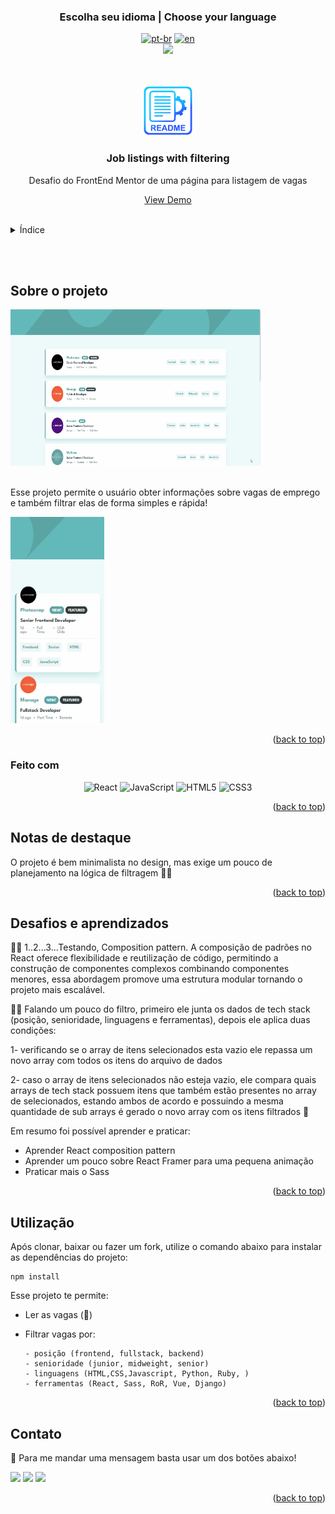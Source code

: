 ### <div align="center">Escolha seu idioma | Choose your language </div>

<div align="center">

[![pt-br](https://img.shields.io/badge/lang-pt--br-green.svg)](https://github.com/edilan-ribeiro/fm-job-listings/blob/main/README.md) 
[![en](https://img.shields.io/badge/lang-en-red.svg)](https://github.com/edilan-ribeiro/fm-job-listings/blob/main/README.en.md)<br>
<img src="https://user-images.githubusercontent.com/73097560/115834477-dbab4500-a447-11eb-908a-139a6edaec5c.gif">

</div>
<br>
<a name="readme-top"></a>

<br />
<div align="center">
  <a href="https://github.com/edilan-ribeiro/fm-job-listings">
    <img src="./public/images/readme/logo.png" alt="Logo" width="80" height="80">
  </a>

<h3 align="center">Job listings with filtering</h3>

  <p align="center">
    Desafio do FrontEnd Mentor de uma página para listagem de vagas
  </p>
  
  <a href="https://fm-job-listings-one.vercel.app/">View Demo</a>
</div>

<br>

<details>
  <summary>Índice</summary>
  <ol>
    <li>
      <a href="#sobre-o-projeto">Sobre o projeto</a>
      <ul>
        <li><a href="#feito-com">Feito com</a></li>
        <li><a href="#notas-de-destaque">Notas de destaque</a></li>
        <li><a href="#desafios-e-aprendizados">Desafios e aprendizados</a></li>
        </ul>
    </li>
    <li><a href="#utilização">Utilização</a></li>
    <li><a href="#contato">Contato</a></li>
  </ol>
</details>

<br><br>
## Sobre o projeto

 <img src="./public/images/readme/desktop.gif" alt="gif do projeto no desktop" width="400" height="250">


<br>Esse projeto permite o usuário obter informações sobre vagas de emprego e também filtrar elas de forma simples e rápida!

<img src="./public/images/readme/mobile.gif" alt="gif do projeto no celular" width="150" height="330">


<p align="right">(<a href="#readme-top">back to top</a>)</p>



### Feito com

<div align="center">

![React](https://img.shields.io/badge/react-%2320232a.svg?style=for-the-badge&logo=react&logoColor=%2361DAFB)
![JavaScript](https://img.shields.io/badge/javascript-%2320232a.svg?style=for-the-badge&logo=javascript)
![HTML5](https://img.shields.io/badge/HTML5%20-%23E34F26.svg?style=for-the-badge&logo=html5&logoColor=white)
![CSS3](https://img.shields.io/badge/CSS%20-%231572B6.svg?style=for-the-badge&logo=css3&logoColor=white)

</div>

<p align="right">(<a href="#readme-top">back to top</a>)</p>



## Notas de destaque

O projeto é bem minimalista no design, mas exige um pouco de planejamento na lógica de filtragem 👷‍♂️ 


<p align="right">(<a href="#readme-top">back to top</a>)</p>

## Desafios e aprendizados

🧑‍🎤 1..2...3...Testando, Composition pattern.
A composição de padrões no React oferece flexibilidade e reutilização de código, permitindo a construção de componentes complexos combinando componentes menores, essa abordagem promove uma estrutura modular tornando o projeto mais escalável.

🤹🏼 Falando um pouco do filtro, primeiro ele junta os dados de tech stack (posição, senioridade, linguagens e ferramentas), depois ele aplica duas condições:

1- verificando se o array de itens selecionados esta vazio ele repassa um novo array com todos os itens do arquivo de dados

2- caso o array de itens selecionados não esteja vazio, ele compara quais arrays de tech stack possuem itens que também estão presentes no array de selecionados, estando ambos de acordo e possuindo a mesma quantidade de sub arrays é gerado o novo array com os itens filtrados 🧙


Em resumo foi possível aprender e praticar:
 - Aprender React composition pattern
 - Aprender um pouco sobre React Framer para uma pequena animação 
 - Praticar mais o Sass

 <p align="right">(<a href="#readme-top">back to top</a>)</p>

## Utilização

Após clonar, baixar ou fazer um fork, utilize o comando abaixo para instalar as dependências do projeto:

```shell
npm install
```

Esse projeto te permite:
- Ler as vagas (🤷)
- Filtrar vagas por:
      
      - posição (frontend, fullstack, backend)
      - senioridade (junior, midweight, senior)
      - linguagens (HTML,CSS,Javascript, Python, Ruby, )
      - ferramentas (React, Sass, RoR, Vue, Django)

<p align="right">(<a href="#readme-top">back to top</a>)</p>

## Contato

💌 Para me mandar uma mensagem basta usar um dos botões abaixo!<br>

  <a href = "mailto:edilanbusiness@gmail.com" target="_blank"><img src="https://img.shields.io/badge/-gmail-333333?style=flat&logo=gmail&logoColor=EA4335" height="25"></a>
  <a href="https://www.linkedin.com/in/edilan-ribeiro-santos" target="_blank"><img src="https://img.shields.io/badge/-linkedin-333333?style=flat&logo=linkedin&logoColor=0A66C2" height="25"></a> 
  <a href="https://whatsa.me/5561983769634/?t=Ol%C3%A1,%20vim%20atrav%C3%A9s%20do%20seu%20GitHub!" target="_blank">
  <img src="https://img.shields.io/badge/-whatsapp-333333?style=flat&logo=whatsapp&logoColor=25D366" height="25"></a>



<p align="right">(<a href="#readme-top">back to top</a>)</p>
